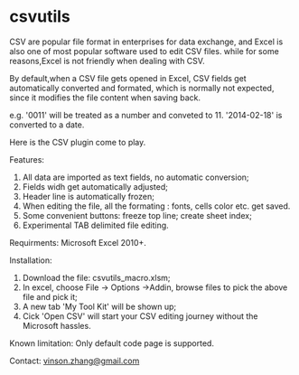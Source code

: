# csvutils

CSV are popular file format in enterprises for data exchange, and Excel is also one of most popular software used to edit CSV files. while for some reasons,Excel is not friendly when dealing with CSV.

By default,when a CSV file gets opened in Excel, CSV fields get automatically converted and formated, which is normally not expected, since it modifies the file content when saving back.

e.g.  '0011' will be treated as a number and conveted to 11.
      '2014-02-18' is converted to a date.

Here is the CSV plugin come to play.


Features:

1. All data are imported as text fields, no automatic conversion;
2. Fields widh get automatically adjusted;
3. Header line is automatically frozen;
4. When editing the file, all the formating : fonts, cells color etc. get saved.
5. Some convenient buttons: freeze top line; create sheet index;
6. Experimental TAB delimited file editing.

Requirments:
Microsoft Excel 2010+. 

Installation:

1. Download the file: csvutils_macro.xlsm;
2. In excel, choose File -> Options ->Addin, browse files to pick the above file and pick it;
3. A new tab 'My Tool Kit' will be shown up;
4. Cick 'Open CSV' will start your CSV editing journey without the Microsoft hassles.


Known limitation:
Only default code page is supported.

Contact:
vinson.zhang@gmail.com






